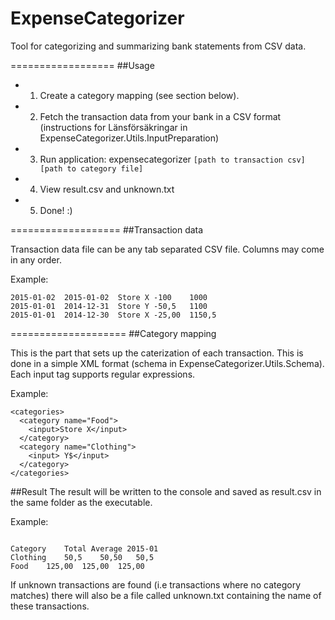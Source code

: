 ExpenseCategorizer
==================

Tool for categorizing and summarizing bank statements from CSV data.

==================
##Usage
* 1. Create a category mapping (see section below).
* 2. Fetch the transaction data from your bank in a CSV format (instructions for Länsförsäkringar in ExpenseCategorizer.Utils.InputPreparation)
* 3. Run application: expensecategorizer `[path to transaction csv] [path to category file]`
* 4. View result.csv and unknown.txt
* 5. Done! :) 

===================
##Transaction data

Transaction data file can be any tab separated CSV file. Columns may come in any order.

Example:
```
2015-01-02	2015-01-02	Store X	-100	1000
2015-01-01	2014-12-31	Store Y	-50,5	1100	
2015-01-01	2014-12-30	Store X	-25,00	1150,5
```

====================
##Category mapping

This is the part that sets up the caterization of each transaction. This is done in a simple XML format (schema in ExpenseCategorizer.Utils.Schema).
Each input tag supports regular expressions.

Example:
```
<categories>
  <category name="Food">
    <input>Store X</input>
  </category>
  <category name="Clothing">
    <input> Y$</input>
  </category>
</categories>

```

##Result
The result will be written to the console and saved as result.csv in the same folder as the executable.

Example:
```

Category	Total Average 2015-01
Clothing	50,5	50,50	50,5
Food	125,00	125,00	125,00

```

If unknown transactions are found (i.e transactions where no category matches) there will also be a file called unknown.txt 
containing the name of these transactions.
